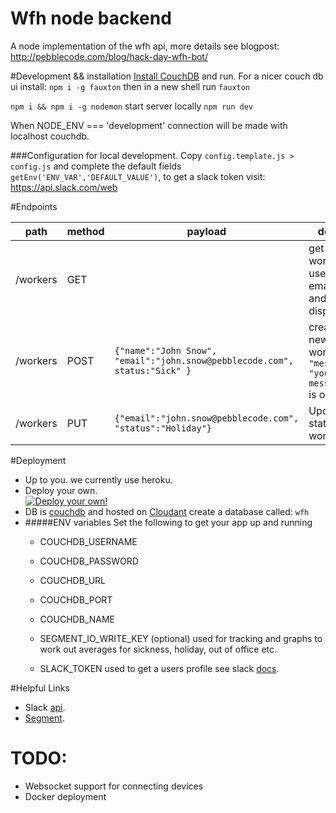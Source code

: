 # Wfh node backend
A node implementation of the wfh api, more details see blogpost: http://pebblecode.com/blog/hack-day-wfh-bot/


#Development && installation
[Install CouchDB](http://couchdb.apache.org/#download) and run.
For a nicer couch db ui install: `npm i -g fauxton` then in a new shell run `fauxton`

`npm i && npm i -g nodemon`
start server locally
`npm run dev`

When NODE_ENV === 'development' connection will be made with localhost couchdb. 

###Configuration for local development.
Copy `config.template.js > config.js` and complete the default fields `getEnv('ENV_VAR','DEFAULT_VALUE')`,
to get a slack token visit: https://api.slack.com/web


#Endpoints

| path       |  method | payload | details |
|------------|---------|---------|---------|
|   /workers |   GET   |         | get all workers, used by email cron and tv display |
|   /workers |   POST   |   `{"name":"John Snow", "email":"john.snow@pebblecode.com", status:"Sick" }`  | create a new worker, `"message": "your message"` is optional |
| /workers   | PUT | `{"email":"john.snow@pebblecode.com", "status":"Holiday"}` | Update status for worker|


#Deployment
- Up to you. we currently use heroku. 
- Deploy your own.  
[![Deploy your own!](https://www.herokucdn.com/deploy/button.svg)](https://dashboard.heroku.com/new?template=https%3A%2F%2Fgithub.com%2Fpebblecode%2Fwfh3_backend)
- DB is [couchdb](http://couchdb.apache.org/) and hosted on [Cloudant](https://cloudant.com/) create a database called: `wfh`
- #####ENV variables Set the following to get your app up and running
    - COUCHDB_USERNAME
    - COUCHDB_PASSWORD
    - COUCHDB_URL
    - COUCHDB_PORT
    - COUCHDB_NAME

    - SEGMENT_IO_WRITE_KEY (optional) used for tracking and graphs to work out averages for sickness, holiday, out of office etc.
    - SLACK_TOKEN used to get a users profile see slack [docs](https://api.slack.com/).


#Helpful Links
 - Slack [api](https://api.slack.com/).
 - [Segment](https://segment.io).


# TODO:
- Websocket support for connecting devices
- Docker deployment

